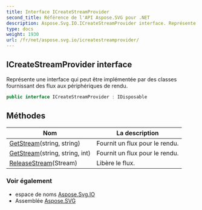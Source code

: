 ```yaml
---
title: Interface ICreateStreamProvider
second_title: Référence de l'API Aspose.SVG pour .NET
description: Aspose.Svg.IO.ICreateStreamProvider interface. Représente une interface qui peut être implémentée par des classes fournissant des flux aux périphériques de rendu.
type: docs
weight: 1930
url: /fr/net/aspose.svg.io/icreatestreamprovider/
---
```

## ICreateStreamProvider interface

Représente une interface qui peut être implémentée par des classes fournissant des flux aux périphériques de rendu.

```csharp
public interface ICreateStreamProvider : IDisposable
```

## Méthodes

| Nom | La description |
| --- | --- |
| [GetStream](../../aspose.svg.io/icreatestreamprovider/getstream/#getstream)(string, string) | Fournit un flux pour le rendu. |
| [GetStream](../../aspose.svg.io/icreatestreamprovider/getstream/#getstream_1)(string, string, int) | Fournit un flux pour le rendu. |
| [ReleaseStream](../../aspose.svg.io/icreatestreamprovider/releasestream/)(Stream) | Libère le flux. |

### Voir également

* espace de noms [Aspose.Svg.IO](../../aspose.svg.io/)
* Assemblée [Aspose.SVG](../../)


